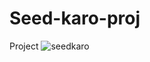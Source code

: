 # Seed-karo-proj
Project
![seedkaro](https://user-images.githubusercontent.com/85806118/186508556-e927e742-1a63-49d4-a007-9f3d8d3227fa.png)
